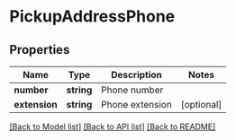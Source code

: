 # PickupAddressPhone

## Properties
Name | Type | Description | Notes
------------ | ------------- | ------------- | -------------
**number** | **string** | Phone number | 
**extension** | **string** | Phone extension | [optional] 

[[Back to Model list]](../../README.md#documentation-for-models) [[Back to API list]](../../README.md#documentation-for-api-endpoints) [[Back to README]](../../README.md)

